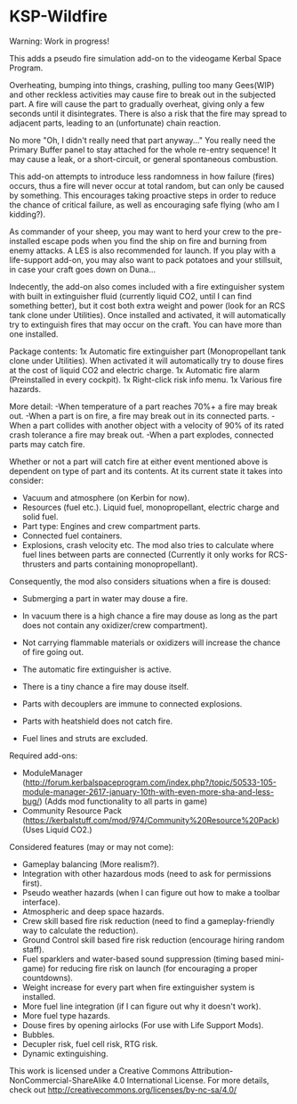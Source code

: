 # KSP-Wildfire

Warning: Work in progress!

This adds a pseudo fire simulation add-on to the videogame Kerbal Space Program.

Overheating, bumping into things, crashing, pulling too many Gees(WIP) and other reckless activities may cause fire to break out in the subjected part. A fire will cause the part to gradually overheat, giving only a few seconds until it disintegrates. There is also a risk that the fire may spread to adjacent parts, leading to an (unfortunate) chain reaction.

No more "Oh, I didn't really need that part anyway..." You really need the Primary Buffer panel to stay attached for the whole re-entry sequence! It may cause a leak, or a short-circuit, or general spontaneous combustion.

This add-on attempts to introduce less randomness in how failure (fires) occurs, thus a fire will never occur at total random, but can only be caused by something. This encourages taking proactive steps in order to reduce the chance of critical failure, as well as encouraging safe flying (who am I kidding?). 

As commander of your sheep, you may want to herd your crew to the pre-installed escape pods when you find the ship on fire and burning from enemy attacks. A LES is also recommended for launch. If you play with a life-support add-on, you may also want to pack potatoes and your stillsuit, in case your craft goes down on Duna...

Indecently, the add-on also comes included with a fire extinguisher system with built in extinguisher fluid (currently liquid CO2, until I can find something better), but it cost both extra weight and power (look for an RCS tank clone under Utilities). Once installed and activated, it will automatically try to extinguish fires that may occur on the craft. You can have more than one installed.

Package contents:
1x Automatic fire extinguisher part (Monopropellant tank clone under Utilities). When activated it will automatically try to douse fires at the cost of liquid CO2 and electric charge.
1x Automatic fire alarm (Preinstalled in every cockpit).
1x Right-click risk info menu.
1x Various fire hazards.

More detail:
-When temperature of a part reaches 70%+ a fire may break out.
-When a part is on fire, a fire may break out in its connected parts.
-When a part collides with another object with a velocity of 90% of its rated crash tolerance a fire may break out.
-When a part explodes, connected parts may catch fire.

Whether or not a part will catch fire at either event mentioned above is dependent on type of part and its contents. At its current state it takes into consider:
- Vacuum and atmosphere (on Kerbin for now).
- Resources (fuel etc.). Liquid fuel, monopropellant, electric charge and solid fuel.
- Part type: Engines and crew compartment parts.
- Connected fuel containers.
- Explosions, crash velocity etc.
The mod also tries to calculate where fuel lines between parts are connected (Currently it only works for RCS-thrusters and parts containing monopropellant).

Consequently, the mod also considers situations when a fire is doused:
- Submerging a part in water may douse a fire.
- In vacuum there is a high chance a fire may douse as long as the part does not contain any oxidizer/crew compartment).
- Not carrying flammable materials or oxidizers will increase the chance of fire going out.
- The automatic fire extinguisher is active.
- There is a tiny chance a fire may douse itself.

- Parts with decouplers are immune to connected explosions.
- Parts with heatshield does not catch fire.
- Fuel lines and struts are excluded.

Required add-ons:
- ModuleManager (http://forum.kerbalspaceprogram.com/index.php?/topic/50533-105-module-manager-2617-january-10th-with-even-more-sha-and-less-bug/) (Adds mod functionality to all parts in game)
- Community Resource Pack (https://kerbalstuff.com/mod/974/Community%20Resource%20Pack) (Uses Liquid CO2.)

Considered features (may or may not come):
- Gameplay balancing (More realism?).
- Integration with other hazardous mods (need to ask for permissions first).
- Pseudo weather hazards (when I can figure out how to make a toolbar interface).
- Atmospheric and deep space hazards.
- Crew skill based fire risk reduction (need to find a gameplay-friendly way to calculate the reduction).
- Ground Control skill based fire risk reduction (encourage hiring random staff).
- Fuel sparklers and water-based sound suppression (timing based mini-game) for reducing fire risk on launch (for encouraging a proper     countdowns).
- Weight increase for every part when fire extinguisher system is installed.
- More fuel line integration (if I can figure out why it doesn't work).
- More fuel type hazards.
- Douse fires by opening airlocks (For use with Life Support Mods).
- Bubbles.
- Decupler risk, fuel cell risk, RTG risk.
- Dynamic extinguishing.

This work is licensed under a Creative Commons Attribution-NonCommercial-ShareAlike 4.0 International License.
For more details, check out http://creativecommons.org/licenses/by-nc-sa/4.0/
